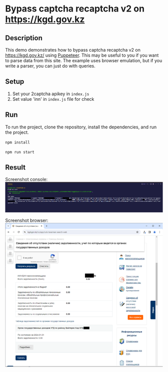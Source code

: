 # Bypass captcha recaptcha v2 on https://kgd.gov.kz

## Description
This demo demonstrates how to bypass captcha recaptcha v2 on https://kgd.gov.kz/ using [Puppeteer](https://pptr.dev/). This may be useful to you if you want to parse data from this site. The example uses browser emulation, but if you write a parser, you can just do with queries.

## Setup
1. Set your 2captcha apikey in `index.js`
2. Set value 'inn' in `index.js` file for check

## Run
To run the project, clone the repository, install the dependencies, and run the project.

`npm install`

`npm run start`

## Result

Screenshot console:
![alt text](/media/image.png)

Screenshot browser:
![alt text](/media/image2.png)
